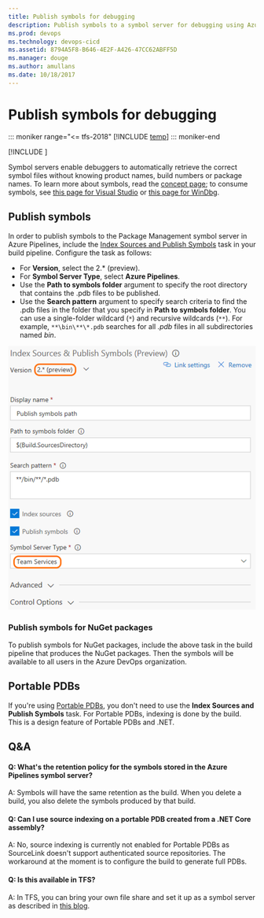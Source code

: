 ```yaml
---
title: Publish symbols for debugging
description: Publish symbols to a symbol server for debugging using Azure Pipelines and Team Foundation Server (TFS)
ms.prod: devops
ms.technology: devops-cicd
ms.assetid: 8794A5F8-B646-4E2F-A426-47CC62ABFF5D
ms.manager: douge
ms.author: amullans
ms.date: 10/18/2017
---
```


# Publish symbols for debugging

::: moniker range="<= tfs-2018"
[!INCLUDE [temp](../_shared/concept-rename-note.md)]
::: moniker-end

[!INCLUDE [](../../artifacts/_shared/availability-symbols.md)]

Symbol servers enable debuggers to automatically retrieve the correct symbol files without knowing product names, build numbers or package names. To learn more about symbols, read the [concept page](/azure/devops/artifacts/concepts/symbols); to consume symbols, see [this page for Visual Studio](/azure/devops/artifacts/symbols/debug-with-symbols-visual-studio) or [this page for WinDbg](/azure/devops/artifacts/symbols/debug-with-symbols-windbg).

## Publish symbols
In order to publish symbols to the Package Management symbol server in Azure Pipelines, include the [Index Sources and Publish Symbols](../tasks/build/index-sources-publish-symbols.md) task in your build pipeline. Configure the task as follows:

* For **Version**, select the 2.\* (preview).  
* For **Symbol Server Type**, select **Azure Pipelines**.
* Use the **Path to symbols folder** argument to specify the root directory that contains the .pdb files to be published.
* Use the **Search pattern** argument to specify search criteria to find the .pdb files in the folder that you specify in **Path to symbols folder**. You can use a single-folder wildcard (```*```) and recursive wildcards (```**```).
For example, ```**\bin\**\*.pdb``` searches for all *.pdb* files in all subdirectories named *bin*.

![Publish Symbols Task](_img/symboltaskv2.png)

### Publish symbols for NuGet packages
To publish symbols for NuGet packages, include the above task in the build pipeline that produces the NuGet packages. Then the symbols will be available to all users in the Azure DevOps organization.

## Portable PDBs

If you're using [Portable PDBs](https://github.com/dotnet/core/blob/master/Documentation/diagnostics/portable_pdb.md), you don't need to use the **Index Sources and Publish Symbols** task. For Portable PDBs, indexing is done by the build. This is a design feature of Portable PDBs and .NET.

## Q&A

<!-- BEGINSECTION class="md-qanda" -->

#### Q: What's the retention policy for the symbols stored in the Azure Pipelines symbol server?

A: Symbols will have the same retention as the build. When you delete a build, you also delete the symbols produced by that build.

#### Q: Can I use source indexing on a portable PDB created from a .NET Core assembly?

A: No, source indexing is currently not enabled for Portable PDBs as SourceLink doesn't support authenticated source repositories. The workaround at the moment is to configure the build to generate full PDBs.

#### Q: Is this available in TFS?

A: In TFS, you can bring your own file share and set it up as a symbol server as described in [this blog](https://edsquared.com/source-server-and-symbol-server-support-in-tfs-2010-cf35ed5527e2).

<!-- ENDSECTION -->
